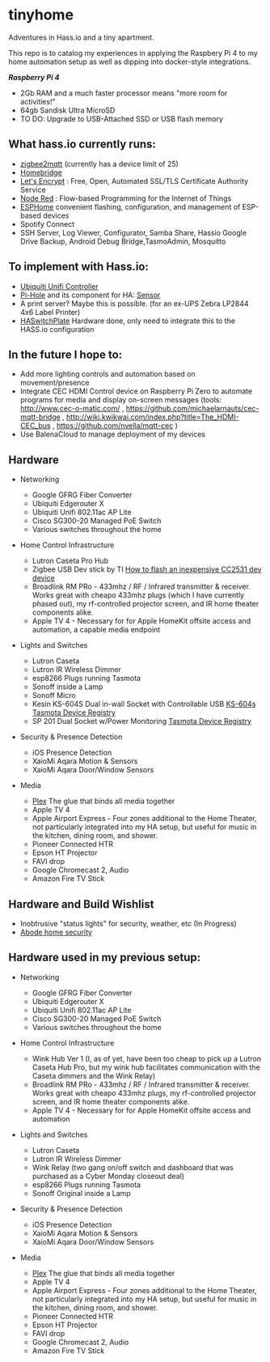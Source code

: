 # tinyhome

Adventures in Hass.io and a tiny apartment.



This repo is to catalog my experiences in applying the Raspbery Pi 4 to my home automation setup as well as dipping into docker-style integrations.


***Raspberry Pi 4***

* 2Gb RAM and a much faster processor means "more room for activities!"
* 64gb Sandisk Ultra MicroSD
* TO DO: Upgrade to USB-Attached SSD or USB flash memory

## What hass.io currently runs:

* [zigbee2mqtt](https://www.zigbee2mqtt.io/) (currently has a device limit of 25)
* [Homebridge](https://github.com/home-assistant/homebridge-homeassistant)
* [Let's Encrypt](https://letsencrypt.org) : Free, Open, Automated SSL/TLS Certificate Authority Service
* [Node Red](https://github.com/hassio-addons/addon-node-red) : Flow-based Programming for the Internet of Things
* [ESPHome](https://esphome.io/) convenient flashing, configuration, and management of ESP-based devices
* Spotify Connect
* SSH Server, Log Viewer, Configurator, Samba Share, Hassio Google Drive Backup, Android Debug Bridge,TasmoAdmin, Mosquitto


## To implement with Hass.io:
* [Ubiquiti Unifi Controller](https://unifi-sdn.ubnt.com) 
* [Pi-Hole](https://pi-hole.net/) and its component for HA: [Sensor](https://home-assistant.io/components/sensor.pi_hole/)
* A print server?  Maybe this is possible.  (for an ex-UPS Zebra LP2844 4x6 Label Printer)
* [HASwitchPlate](https://github.com/aderusha/HASwitchPlate) Hardware done, only need to integrate this to the HASS.io configuration 


## In the future I hope to:
* Add more lighting controls and automation based on movement/presence
* Integrate CEC HDMI Control device on Raspberry Pi Zero to automate programs for media and display  on-screen messages (tools: http://www.cec-o-matic.com/ , https://github.com/michaelarnauts/cec-mqtt-bridge , http://wiki.kwikwai.com/index.php?title=The_HDMI-CEC_bus , https://github.com/nvella/mqtt-cec )
* Use BalenaCloud to manage deployment of my devices

## Hardware 
  * Networking
    * Google GFRG Fiber Converter
    * Ubiquiti Edgerouter X    
    * Ubiquiti Unifi 802.11ac AP Lite
    * Cisco SG300-20 Managed PoE Switch
    * Various switches throughout the home
  * Home Control Infrastructure
    * Lutron Caseta Pro Hub
    * Zigbee USB Dev stick by TI [How to flash an inexpensive CC2531 dev device](https://www.zigbee2mqtt.io/getting_started/flashing_the_cc2531.html)
    * Broadlink RM PRo - 433mhz / RF / Infrared transmitter & receiver.  Works great with cheapo 433mhz plugs (which I have currently phased out), my rf-controlled projector screen, and IR home theater components alike.
    * Apple TV 4 - Necessary for for Apple HomeKit offsite access and automation, a capable media endpoint
    
  * Lights and Switches
    * Lutron Caseta
    * Lutron IR Wireless Dimmer
    * esp8266 Plugs running Tasmota
    * Sonoff inside a Lamp
    * Sonoff Micro
    * Kesin KS-604S Dual in-wall Socket with Controllable USB [KS-604s Tasmota Device Registry](https://templates.blakadder.com/kesen_KS-604S.html)
    * SP 201 Dual Socket w/Power Monitoring [Tasmota Device Registry](https://templates.blakadder.com/sp201dual.html)
    
  * Security & Presence Detection
    * iOS Presence Detection
    * XaioMi Aqara Motion & Sensors
    * XaioMi Aqara Door/Window Sensors
 
    
  * Media
    * [Plex](https://www.plex.tv/) The glue that binds all media together
    * Apple TV 4
    * Apple Airport Express - Four zones additional to the Home Theater, not particularly integrated into my HA setup, but useful for music in the kitchen, dining room, and shower.
    * Pioneer Connected HTR
    * Epson HT Projector
    * FAVI drop
    * Google Chromecast 2, Audio
    * Amazon Fire TV Stick
## Hardware and Build Wishlist
* Inobtrusive "status lights" for security, weather, etc (In Progress)
* [Abode home security](https://home-assistant.io/components/alarm_control_panel.abode/)








## Hardware used in my previous setup:
  
  * Networking
    * Google GFRG Fiber Converter
    * Ubiquiti Edgerouter X    
    * Ubiquiti Unifi 802.11ac AP Lite
    * Cisco SG300-20 Managed PoE Switch
    * Various switches throughout the home
  * Home Control Infrastructure
    * Wink Hub Ver 1 (I, as of yet, have been too cheap to pick up a Lutron Caseta Hub Pro, but my wink hub facilitates communication with the Caseta dimmers and the Wink Relay)
    * Broadlink RM PRo - 433mhz / RF / Infrared transmitter & receiver.  Works great with cheapo 433mhz plugs, my rf-controlled projector screen, and IR home theater components alike.
    * Apple TV 4 - Necessary for for Apple HomeKit offsite access and automation

  * Lights and Switches
    * Lutron Caseta
    * Lutron IR Wireless Dimmer
    * Wink Relay (two gang on/off switch and dashboard that was purchased as a Cyber Monday closeout deal)
    * esp8266 Plugs running Tasmota
    * Sonoff Original inside a Lamp
    
  * Security & Presence Detection
    * iOS Presence Detection
    * XaioMi Aqara Motion & Sensors
    * XaioMi Aqara Door/Window Sensors
 
    
  * Media
    * [Plex](https://www.plex.tv/) The glue that binds all media together
    * Apple TV 4
    * Apple Airport Express - Four zones additional to the Home Theater, not particularly integrated into my HA setup, but useful for music in the kitchen, dining room, and shower.
    * Pioneer Connected HTR
    * Epson HT Projector
    * FAVI drop
    * Google Chromecast 2, Audio
    * Amazon Fire TV Stick
 
